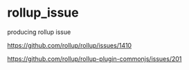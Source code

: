 # rollup_issue
producing rollup issue

https://github.com/rollup/rollup/issues/1410

https://github.com/rollup/rollup-plugin-commonjs/issues/201
